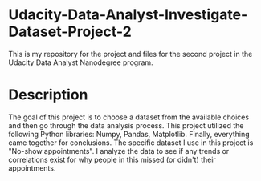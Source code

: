 # Udacity-Data-Analyst-Investigate-Dataset-Project-2
This is my repository for the project and files for the second project in the Udacity Data Analyst Nanodegree program.

# Description
The goal of this project is to choose a dataset from the available choices and then go through the data analysis process.
This project utilized the following Python libraries: Numpy, Pandas, Matplotlib. Finally, everything came together for conclusions.
The specific dataset I use in this project is "No-show appointments". I analyze the data to see if any trends or correlations exist for why people in this missed (or didn't) their appointments.
